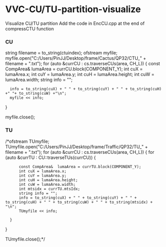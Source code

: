 # VVC-CU/TU-partition-visualize
Visualize CU/TU partition
Add the code in EncCU.cpp at the end of compressCTU function
### CU

    
  string filename = to_string(ctuindex);
  ofstream myfile;
  myfile.open("C:/Users/PinJJ/Desktop/frame/Cactus/QP32/CTU_" + filename + ".txt");
  for (auto &currCU : cs.traverseCUs(area, CH_L))
  {
	  const CompArea&  lumaArea = currCU.block(COMPONENT_Y);
	  int cuX = lumaArea.x;
	  int cuY = lumaArea.y;
	  int cuH = lumaArea.height;
	  int cuW = lumaArea.width;
	  string info = "";


	  info = to_string(cuX) + " " + to_string(cuY) + " " + to_string(cuH) +" "+ to_string(cuW) +"\n";
	  myfile << info;


  }

  myfile.close();


### TU

    
  /*ofstream TUmyfile;
  TUmyfile.open("C:/Users/PinJJ/Desktop/frame/Traffic/QP32/TU_" + filename + ".txt");
  for (auto &currCU : cs.traverseCUs(area, CH_L))
  {
	  for (auto &currTU : CU::traverseTUs(currCU))
	  {

		  const CompArea&  lumaArea = currTU.block(COMPONENT_Y);
		  int cuX = lumaArea.x;
		  int cuY = lumaArea.y;
		  int cuH = lumaArea.height;
		  int cuW = lumaArea.width;
		  int mtsidx = currTU.mtsIdx;
		  string info = "";
		  info = to_string(cuX) + " " + to_string(cuY) + " " + to_string(cuH) + " " + to_string(cuW) + " " + to_string(mtsidx) + "\n";
		  TUmyfile << info;

	  }

  }

  TUmyfile.close();*/

